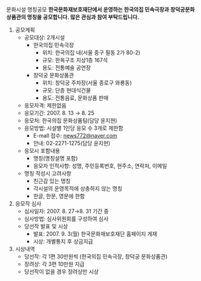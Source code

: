 문화시설 명칭공모
**한국문화재보호재단에서 운영하는 한국의집 민속극장과 창덕궁문화상품관의 명칭을 공모합니다. 많은 관심과 참여 부탁드립니다.**

1. 공모계획
    - 공모대상: 2개시설
        - 한국의집 민속극장
            - 위치: 한국의집 내(서울 중구 필동 2가 80-2)
            - 규모: 한옥구조 지상1층 167석
            - 용도: 전통예술 공연장
        - 창덕궁 문화상품관
            - 위치: 창덕궁 주차장(서울 종로구 와룡동)
            - 규모: 단층 현대식건물
            - 용도: 전통음료, 문화상품 판매
    - 응모자격: 제한없음
    - 응모기간: 2007. 8. 13 → 8. 25
    - 응모처: 한국의집 문화상품팀(담당 윤지현)
    - 응모방법: 시설별 1인당 응모 수 3개로 제한함
        - E-mall 접수: news772@naver.com
        - 안내: 02-2271-1275(담당 윤지현)
    - 응모시 포함내용
        - 명칭(명칭설명 포함)
        - 응모자 인적사항: 성명, 주민등록번호, 현주소, 연락처, 이메일
    - 명칭 작성시 고려사항
        - 친근감 있는 명칭
        - 각시설의 운영목적에 상충하지 않는 명칭
        - 한글, 한문, 영문에 한함
2. 응모작 심사
    - 심사일자: 2007. 8. 27→8. 31 기간 중
    - 심사방법: 심사위원회를 구성하여 심사
    - 당선작 발표 및 시상
        - 발표: 2007. 9. 3(월) 한국문화재보호재단 홈페이지 게재
        - 시상: 개별통지 후 상금지급
3. 시상내역
    - 당선작: 각 1편 30만원씩 (한국의집 민속극장, 창덕궁 문화상품관)
    - 장려상: 각 3편 10만원 지급
    - 당선작이 없을 경우 장려상만 시상